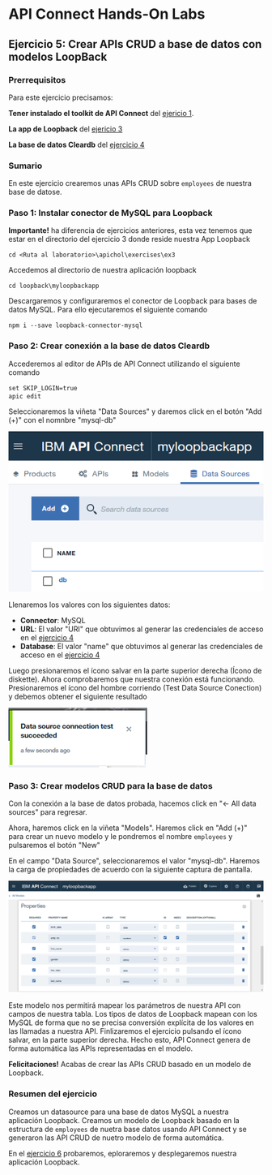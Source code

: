 # API Connect Hands-On Labs

## Ejercicio 5: Crear APIs CRUD a base de datos con modelos LoopBack

### Prerrequisitos

Para este ejercicio precisamos:

**Tener instalado el toolkit de API Connect** del [ejericio 1](../ex1).

**La app de Loopback** del [ejericio 3](../ex3)

**La base de datos Cleardb** del [ejercicio 4](../ex4)

### Sumario

En este ejercicio crearemos unas APIs CRUD sobre `employees` de nuestra base de datose.

### Paso 1: Instalar conector de MySQL para Loopback

**Importante!** ha diferencia de ejercicios anteriores, esta vez tenemos que estar en el directorio del ejercicio 3 donde reside nuestra App Loopback

```
cd <Ruta al laboratorio>\apichol\exercises\ex3
```

Accedemos al directorio de nuestra aplicación loopback

```
cd loopback\myloopbackapp
```

Descargaremos y configuraremos el conector de Loopback para bases de datos MySQL. Para ello ejecutaremos el siguiente comando

```
npm i --save loopback-connector-mysql
```

### Paso 2: Crear conexión a la base de datos Cleardb

Accederemos al editor de APIs de API Connect utilizando el siguiente comando

```
set SKIP_LOGIN=true
apic edit
```

Seleccionaremos la viñeta "Data Sources" y daremos click en el botón "Add (+)" con el nomnbre "mysql-db"

![Add Data Source](../../images/ex5/APIC_NewDatasource.png)

Llenaremos los valores con los siguientes datos:

- **Connector**: MySQL
- **URL**: El valor "URI" que obtuvimos al generar las credenciales de acceso en el [ejercicio 4](../ex4)
- **Database**: El valor "name" que obtuvimos al generar las credenciales de acceso en el [ejercicio 4](../ex4)

Luego presionaremos el ícono salvar en la parte superior derecha (Ícono de diskette). Ahora comprobaremos que nuestra conexión está funcionando. Presionaremos el ícono del hombre corriendo (Test Data Source Conection) y debemos obtener el siguiente resultado

![Test Connection OK](../../images/ex5/APIC_TestConnectionOK.png)

### Paso 3: Crear modelos CRUD para la base de datos

Con la conexión a la base de datos probada, hacemos click en "<- All data sources" para regresar.

Ahora, haremos click en la viñeta "Models". Haremos click en "Add (+)" para crear un nuevo modelo y le pondremos el nombre `employees` y pulsaremos el botón "New"

En el campo "Data Source", seleccionaremos el valor "mysql-db". Haremos la carga de propiedades de acuerdo con la siguiente captura de pantalla.

![Model properties](../../images/ex5/APIC_ModelProperties.png)

Este modelo nos permitirá mapear los parámetros de nuestra API con campos de nuestra tabla. Los tipos de datos de Loopback mapean con los MySQL de forma que no se precisa conversión explícita de los valores en las llamadas a nuestra API. Finlizaremos el ejercicio pulsando el ícono salvar, en la parte superior derecha. Hecho esto, API Connect genera de forma automática las APIs representadas en el modelo.

**Felicitaciones!** Acabas de crear las APIs CRUD basado en un modelo de Loopback.


### Resumen del ejercicio

Creamos un datasource para una base de datos MySQL a nuestra aplicación Loopback. Creamos un modelo de Loopback basado en la estructura de `employees` de nuetra base datos usando API Connect y se generaron las API CRUD de nuetro modelo de forma automática.

En el [ejercicio 6](../ex6) probaremos, eploraremos y desplegaremos nuestra aplicación Loopback.

